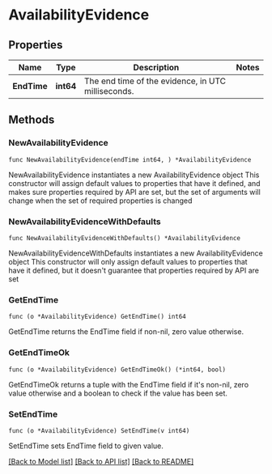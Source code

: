 # AvailabilityEvidence

## Properties

Name | Type | Description | Notes
------------ | ------------- | ------------- | -------------
**EndTime** | **int64** | The end time of the evidence, in UTC milliseconds. | 

## Methods

### NewAvailabilityEvidence

`func NewAvailabilityEvidence(endTime int64, ) *AvailabilityEvidence`

NewAvailabilityEvidence instantiates a new AvailabilityEvidence object
This constructor will assign default values to properties that have it defined,
and makes sure properties required by API are set, but the set of arguments
will change when the set of required properties is changed

### NewAvailabilityEvidenceWithDefaults

`func NewAvailabilityEvidenceWithDefaults() *AvailabilityEvidence`

NewAvailabilityEvidenceWithDefaults instantiates a new AvailabilityEvidence object
This constructor will only assign default values to properties that have it defined,
but it doesn't guarantee that properties required by API are set

### GetEndTime

`func (o *AvailabilityEvidence) GetEndTime() int64`

GetEndTime returns the EndTime field if non-nil, zero value otherwise.

### GetEndTimeOk

`func (o *AvailabilityEvidence) GetEndTimeOk() (*int64, bool)`

GetEndTimeOk returns a tuple with the EndTime field if it's non-nil, zero value otherwise
and a boolean to check if the value has been set.

### SetEndTime

`func (o *AvailabilityEvidence) SetEndTime(v int64)`

SetEndTime sets EndTime field to given value.



[[Back to Model list]](../README.md#documentation-for-models) [[Back to API list]](../README.md#documentation-for-api-endpoints) [[Back to README]](../README.md)


